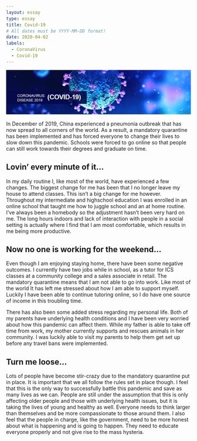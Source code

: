 ```yaml
---
layout: essay
type: essay
title: Covid-19
# All dates must be YYYY-MM-DD format!
date: 2020-04-02
labels:
  - CoronaVirus
  - Covid-19
---
```


<img class="ui large spaced image" src="../images/covid.jpg">

In December of 2019, China experienced a pneumonia outbreak that has now spread to all corners of the world. As a result, a mandatory quarantine has been implemented and has forced everyone to change their lives to slow down this pandemic. Schools were forced to go online so that people can still work towards their degrees and graduate on time. 

## Lovin’ every minute of it…

In my daily routine I, like most of the world, have experienced a few changes. The biggest change for me has been that I no longer leave my house to attend classes. This isn’t a big change for me however. Throughout my intermediate and highschool education I was enrolled in an online school that taught me how to juggle school and an at home routine. I’ve always been a homebody so the adjustment hasn’t been very hard on me. The long hours indoors and lack of interaction with people in a social setting is actually where I find that I am most comfortable, which results in me being more productive.

## Now no one is working for the weekend…

Even though I am enjoying staying home, there have been some negative outcomes. I currently have two jobs while in school, as a tutor for ICS classes at a community college and a sales associate in retail. The mandatory quarantine means that I am not able to go into work. Like most of the world It has left me stressed about how I am able to support myself. Luckily I have been able to continue tutoring online, so I do have one source of income in this troubling time. 

There has also been some added stress regarding my personal life. Both of my parents have underlying health conditions and I have been very worried about how this pandemic can affect them. While my father is able to take off time from work, my mother currently supports and rescues animals in her community. I was luckily able to visit my parents to help them get set up before any travel bans were implemented. 

## Turn me loose…

Lots of people have become stir-crazy due to the mandatory quarantine put in place. It is important that we all follow the rules set in place though. I feel that this is the only way to successfully battle this pandemic and save as many lives as we can. People are still under the assumption that this is only affecting older people and those with underlying health issues, but it is taking the lives of young and healthy as well. Everyone needs to think larger than themselves and be more compassionate to those around them. I also feel that the people in charge, like the government, need to be more honest about what is happening and is going to happen. They need to educate everyone properly and not give rise to the mass hysteria. 
